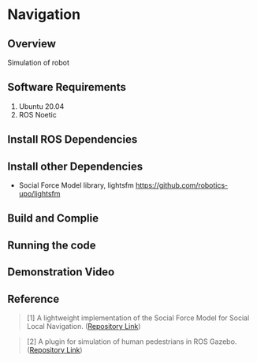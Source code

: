 # Navigation

## Overview

Simulation of  robot

## Software Requirements

1. Ubuntu 20.04
2. ROS Noetic

## Install ROS Dependencies

## Install other Dependencies

* Social Force Model library, lightsfm https://github.com/robotics-upo/lightsfm

## Build and Complie


## Running the code


## Demonstration Video

## Reference
> [1] A lightweight implementation of the Social Force Model for Social Local Navigation. ([Repository Link](https://github.com/robotics-upo/lightsfm))

> [2] A plugin for simulation of human pedestrians in ROS Gazebo. ([Repository Link](https://github.com/robotics-upo/gazebo_sfm_plugin))

